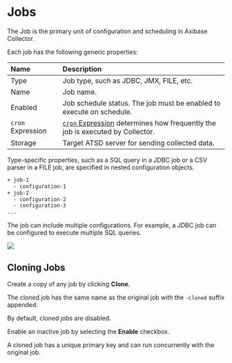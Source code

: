 # Jobs

The Job is the primary unit of configuration and scheduling in Axibase Collector.

Each job has the following generic properties:

| **Name** | **Description** |
|:--- |:---|
| Type | Job type, such as JDBC, JMX, FILE, etc.|
| Name | Job name. |
| Enabled | Job schedule status. The job must be enabled to execute on schedule. |
| `cron` Expression | [`cron` Expression](./scheduling.md#cron-expressions) determines how frequently the job is executed by Collector.
| Storage | Target ATSD server for sending collected data. |

Type-specific properties, such as a SQL query in a JDBC job or a CSV parser in a FILE job, are specified in nested configuration objects.

```sh
+ job-1
  - configuration-1
+ job-2
  - configuration-2
  - configuration-3
...
```

The job can include multiple configurations. For example, a JDBC job can be configured to execute multiple SQL queries.

![](./images/generic-job-config1.png)

## Cloning Jobs

Create a copy of any job by clicking **Clone**.

The cloned job has the same name as the original job with the `-cloned` suffix appended.

By default, cloned jobs are disabled.

Enable an inactive job by selecting the **Enable** checkbox.

A cloned job has a unique primary key and can run concurrently with the original job.
